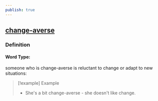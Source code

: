 ```yaml
---
publish: true
---
```


## [change-averse](https://dictionary.cambridge.org/dictionary/english/change-averse)

### Definition
#### Word Type: 
someone who is change-averse is reluctant to change or adapt to new situations:

>[!example] Example
> - She's a bit change-averse - she doesn't like change.
